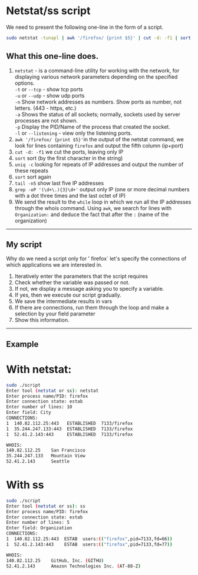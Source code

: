 # Netstat/ss script

We need to present the following one-line in the form of a script.
```sh
sudo netstat -tunapl | awk '/firefox/ {print $5}' | cut -d: -f1 | sort | uniq -c | sort | tail -n5 | grep -oP '(\d+\.){3}\d+' | while read IP ; do whois $IP | awk -F':' '/^Organization/ {print $2}' ; done
```

## What this one-line does.

1. `netstat` - is a command-line utility for working with the network, for displaying various network parameters depending on the specified options.  
   `-t` or `--tcp` - show tcp ports  
   `-u` or `--udp` - show udp ports  
   `-n` Show network addresses as numbers. Show ports as number, not letters. (443 - https, etc.)  
   `-a` Shows the status of all sockets; normally, sockets used by server processes are not shown.  
   `-p` Display the PID/Name of the process that created the socket.  
   `-l` or `--listening` - view only the listening ports.  
2. `awk '/firefox/ {print $5}'`in the output of the netstat command, we look for lines containing `firefox` and output the fifth column (ip+port)  
3. `cut -d: -f1` we cut the ports, leaving only IP  
4. `sort` sort (by the first character in the string)  
5. `uniq -c` looking for repeats of IP addresses and output the number of these repeats
6. `sort` sort again
7. `tail -n5` show last five IP addresses
8. `grep -oP '(\d+\.){3}\d+'` output only IP (one or more decimal numbers with a dot three times and the last octet of IP)
9. We send the result to the `while`  loop in which we run all the IP addresses through the whois command. Using `awk`,
   we search for lines with `Organization:` and deduce the fact that after the `:` (name of the organization)

***

## My script
Why do we need a script only for ' firefox` let's specify the connections of which applications we are interested in.
1. Iteratively enter the parameters that the script requires
2. Check whether the variable was passed or not.
3. If not, we display a message asking you to specify a variable.
4. If yes, then we execute our script gradually.
5. We save the intermediate results in vars
6. If there are connections, run them through the loop and make a selection by your field parameter
8. Show this information.

***
## Example
# With netstat:
```sh
sudo ./script
Enter tool (netstat or ss): netstat
Enter process name/PID: firefox
Enter connection state: estab
Enter number of lines: 10
Enter field: City
CONNECTIONS:
1  140.82.112.25:443   ESTABLISHED  7133/firefox
1  35.244.247.133:443  ESTABLISHED  7133/firefox
1  52.41.2.143:443     ESTABLISHED  7133/firefox

WHOIS:
140.82.112.25 	 San Francisco
35.244.247.133 	 Mountain View
52.41.2.143 	 Seattle
```
# With ss
```sh
sudo ./script
Enter tool (netstat or ss): ss
Enter process name/PID: firefox
Enter connection state: estab
Enter number of lines: 5
Enter field: Organization
CONNECTIONS:
1  140.82.112.25:443  ESTAB  users:(("firefox",pid=7133,fd=66))
1  52.41.2.143:443    ESTAB  users:(("firefox",pid=7133,fd=77))

WHOIS:
140.82.112.25 	 GitHub, Inc. (GITHU)
52.41.2.143 	 Amazon Technologies Inc. (AT-88-Z)
```
